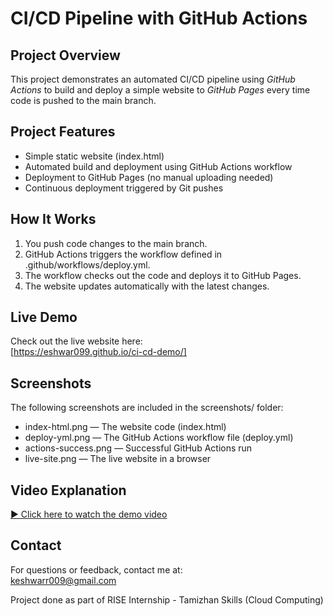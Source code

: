 # CI/CD Pipeline with GitHub Actions

## Project Overview

This project demonstrates an automated CI/CD pipeline using *GitHub Actions* to build and deploy a simple website to *GitHub Pages* every time code is pushed to the main branch.


## Project Features

- Simple static website (index.html)
- Automated build and deployment using GitHub Actions workflow
- Deployment to GitHub Pages (no manual uploading needed)
- Continuous deployment triggered by Git pushes



## How It Works

1. You push code changes to the main branch.
2. GitHub Actions triggers the workflow defined in .github/workflows/deploy.yml.
3. The workflow checks out the code and deploys it to GitHub Pages.
4. The website updates automatically with the latest changes.

## Live Demo

Check out the live website here:  
[https://eshwar099.github.io/ci-cd-demo/]



## Screenshots

The following screenshots are included in the screenshots/ folder:

- index-html.png — The website code (index.html)
- deploy-yml.png — The GitHub Actions workflow file (deploy.yml)
- actions-success.png — Successful GitHub Actions run
- live-site.png — The live website in a browser


## Video Explanation


[▶️ Click here to watch the demo video](./video.mp4)



## Contact

For questions or feedback, contact me at:  
keshwarr009@gmail.com

Project done as part of RISE Internship - Tamizhan Skills (Cloud Computing)
